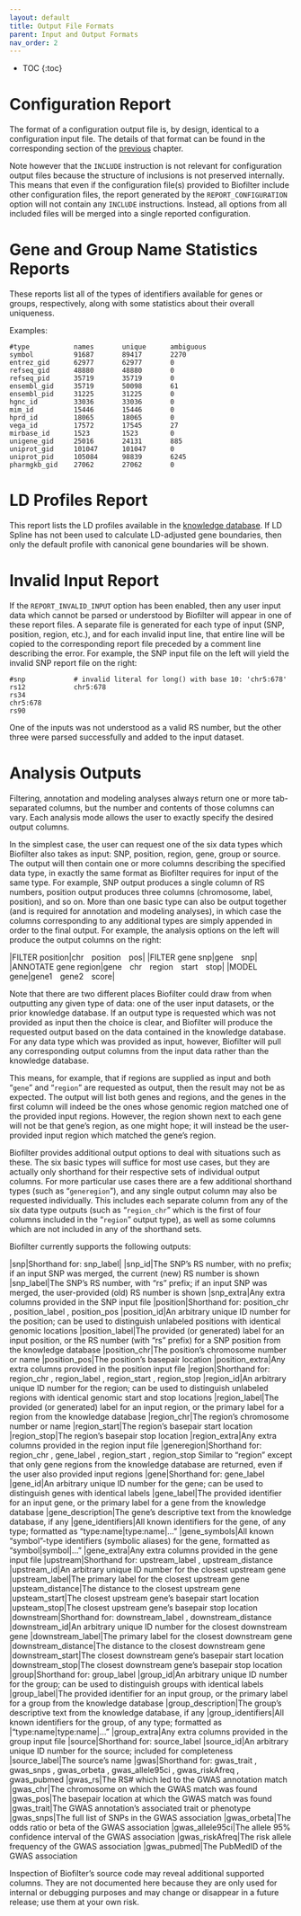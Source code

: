 ```yaml
---
layout: default
title: Output File Formats
parent: Input and Output Formats
nav_order: 2
---
```


* TOC
{:toc}

# Configuration Report
The format of a configuration output file is, by design, identical to a configuration input file. The details of that format can be found in the corresponding section of the [previous](https://ritchielab.github.io/biofilter-manual/Input-Output-Formats/InputOutput.html#configuration-files-not-required) chapter.

Note however that the `INCLUDE` instruction is not relevant for configuration output files because the structure of inclusions is not preserved internally. This means that even if the configuration file(s) provided to Biofilter include other configuration files, the report generated by the `REPORT_CONFIGURATION` option will not contain any `INCLUDE` instructions. Instead, all options from all included files will be merged into a single reported configuration.

# Gene and Group Name Statistics Reports
These reports list all of the types of identifiers available for genes or groups, respectively, along with some statistics about their overall uniqueness. 

Examples:
```
#type           names       unique      ambiguous
symbol          91687       89417       2270
entrez_gid      62977       62977       0
refseq_gid      48880       48880       0
refseq_pid      35719       35719       0
ensembl_gid     35719       50098       61
ensembl_pid     31225       31225       0
hgnc_id         33036       33036       0
mim_id          15446       15446       0
hprd_id         18065       18065       0
vega_id         17572       17545       27
mirbase_id      1523        1523        0
unigene_gid     25016       24131       885
uniprot_gid     101047      101047      0
uniprot_pid     105084      98839       6245
pharmgkb_gid    27062       27062       0
```

# LD Profiles Report
This report lists the LD profiles available in the [knowledge database](https://ritchielab.github.io/biofilter-manual/loki/loki.html). If LD Spline has not been used to calculate LD-adjusted gene boundaries, then only the default profile with canonical gene boundaries will be shown.

# Invalid Input Report
If the `REPORT_INVALID_INPUT` option has been enabled, then any user input data which cannot be parsed or understood by Biofilter will appear in one of these report files. A separate file is generated for each type of input (SNP, position, region, etc.), and for each invalid input line, that entire line will be copied to the corresponding report file preceded by a comment line describing the error. For example, the SNP input file on the left will yield the invalid SNP report file on the right:

```
#snp            # invalid literal for long() with base 10: 'chr5:678'
rs12            chr5:678
rs34
chr5:678
rs90
```
One of the inputs was not understood as a valid RS number, but the other three were parsed successfully and added to the input dataset.

# Analysis Outputs
Filtering, annotation and modeling analyses always return one or more tab-separated columns, but the number and contents of those columns can vary. Each analysis mode allows the user to exactly specify the desired output columns.

In the simplest case, the user can request one of the six data types which Biofilter also takes as input: SNP, position, region, gene, group or source. The output will then contain one or more columns describing the specified data type, in exactly the same format as Biofilter requires for input of the same type. For example, SNP output produces a single column of RS numbers, position output produces three columns (chromosome, label, position), and so on. More than one basic type can also be output together (and is required for annotation and modeling analyses), in which case the columns corresponding to any additional types are simply appended in order to the final output. For example, the analysis options on the left will produce the output columns on the right:

|FILTER position|chr&emsp;position&emsp;pos|
|FILTER gene snp|gene&emsp;snp|
|ANNOTATE gene region|gene&emsp;chr&emsp;region&emsp;start&emsp;stop|
|MODEL gene|gene1&emsp;gene2&emsp;score|

Note that there are two different places Biofilter could draw from when outputting any given type of data: one of the user input datasets, or the prior knowledge database. If an output type is requested which was not provided as input then the choice is clear, and Biofilter will produce the requested output based on the data contained in the knowledge database. For any data type which was provided as input, however, Biofilter will pull any corresponding output columns from the input data rather than the knowledge database.

This means, for example, that if regions are supplied as input and both “`gene`” and “`region`” are requested as output, then the result may not be as expected. The output will list both genes and regions, and the genes in the first column will indeed be the ones whose genomic region matched one of the provided input regions. However, the region shown next to each gene will not be that gene’s region, as one might hope; it will instead be the user-provided input region which matched the gene’s region.

Biofilter provides additional output options to deal with situations such as these. The six basic types will suffice for most use cases, but they are actually only shorthand for their respective sets of individual output columns. For more particular use cases there are a few additional shorthand types (such as “`generegion`”), and any single output column may also be requested individually. This includes each
separate column from any of the six data type outputs (such as “`region_chr`” which is the first of four columns included in the “`region`” output type), as well as some columns which are not included in any of the shorthand sets.

Biofilter currently supports the following outputs:

|snp|Shorthand for: snp_label|
|snp_id|The SNP’s RS number, with no prefix; if an input SNP was merged, the current (new) RS number is shown
|snp_label|The SNP’s RS number, with “rs” prefix; if an input SNP was merged, the user-provided (old) RS number is shown
|snp_extra|Any extra columns provided in the SNP input file
|position|Shorthand for: position_chr , position_label , position_pos
|position_id|An arbitrary unique ID number for the position; can be used to distinguish unlabeled positions with identical genomic locations
|position_label|The provided (or generated) label for an input position, or the RS number (with “rs” prefix) for a SNP position from the knowledge database
|position_chr|The position’s chromosome number or name
|position_pos|The position’s basepair location
|position_extra|Any extra columns provided in the position input file
|region|Shorthand for: region_chr , region_label , region_start , region_stop
|region_id|An arbitrary unique ID number for the region; can be used to distinguish unlabeled regions with identical genomic start and stop locations
|region_label|The provided (or generated) label for an input region, or the primary label for a region from the knowledge database
|region_chr|The region’s chromosome number or name
|region_start|The region’s basepair start location
|region_stop|The region’s basepair stop location
|region_extra|Any extra columns provided in the region input file 
|generegion|Shorthand for: region_chr , gene_label , region_start , region_stop Similar to “region” except that only gene regions from the knowledge database are returned, even if the user also provided input regions
|gene|Shorthand for: gene_label
|gene_id|An arbitrary unique ID number for the gene; can be used to distinguish genes with identical labels
|gene_label|The provided identifier for an input gene, or the primary label for a gene from the knowledge database
|gene_description|The gene’s descriptive text from the knowledge database, if any
|gene_identifiers|All known identifiers for the gene, of any type; formatted as “type:name\|type:name\|…”
|gene_symbols|All known “symbol”-type identifiers (symbolic aliases) for the gene, formatted as “symbol\|symbol\|…”
|gene_extra|Any extra columns provided in the gene input file
|upstream|Shorthand for: upstream_label , upstream_distance
|upstream_id|An arbitrary unique ID number for the closest upstream gene
|upstream_label|The primary label for the closest upstream gene
|upsteam_distance|The distance to the closest upstream gene
|upsteam_start|The closest upstream gene’s basepair start location
|upsteam_stop|The closest upstream gene’s basepair stop location
|downstream|Shorthand for: downstream_label , downstream_distance
|downstream_id|An arbitrary unique ID number for the closest downstream gene
|downstream_label|The primary label for the closest downstream gene
|downstream_distance|The distance to the closest downstream gene
|downstream_start|The closest downstream gene’s basepair start location
|downstream_stop|The closest downstream gene’s basepair stop location
|group|Shorthand for: group_label
|group_id|An arbitrary unique ID number for the group; can be used to distinguish groups with identical labels
|group_label|The provided identifier for an input group, or the primary label for a group from the knowledge database
|group_description|The group’s descriptive text from the knowledge database, if any
|group_identifiers|All known identifiers for the group, of any type; formatted as \|“type:name\|type:name\|…”
|group_extra|Any extra columns provided in the group input file
|source|Shorthand for: source_label
|source_id|An arbitrary unique ID number for the source; included for completeness
|source_label|The source’s name
|gwas|Shorthand for: gwas_trait , gwas_snps , gwas_orbeta , gwas_allele95ci , gwas_riskAfreq , gwas_pubmed
|gwas_rs|The RS# which led to the GWAS annotation match
|gwas_chr|The chromosome on which the GWAS match was found
|gwas_pos|The basepair location at which the GWAS match was found
|gwas_trait|The GWAS annotation’s associated trait or phenotype
|gwas_snps|The full list of SNPs in the GWAS association
|gwas_orbeta|The odds ratio or beta of the GWAS association
|gwas_allele95ci|The allele 95% confidence interval of the GWAS association
|gwas_riskAfreq|The risk allele frequency of the GWAS association
|gwas_pubmed|The PubMedID of the GWAS association

Inspection of Biofilter’s source code may reveal additional supported columns. They are not documented here because they are only used for internal or debugging purposes and may change or disappear in a future release; use them at your own risk.
